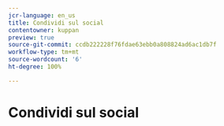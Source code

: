 ```yaml
---
jcr-language: en_us
title: Condividi sul social
contentowner: kuppan
preview: true
source-git-commit: ccdb222228f76fdae63ebb0a808824ad6ac1db7f
workflow-type: tm+mt
source-wordcount: '6'
ht-degree: 100%

---
```




# Condividi sul social

